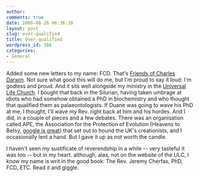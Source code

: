 ```yaml
---
author:
comments: true
date: 2006-08-26 06:36:10
layout: post
slug: over-qualified
title: Over-qualified
wordpress_id: 566
categories:
- General
---
```


Added some new letters to my name: FCD. That's [Friends of Charles Darwin](http://darwin.gruts.com/). Not sure what good this will do me, but I'm proud to say it loud: I'm godless and proud. And it sits well alongside my ministry in the [Universal Life Church](http://www.ulc.org/). I bought that back in the Silurian, having taken umbrage at idiots who had somehow obtained a PhD in biochemistry and who thought that qualified them as palaeontologists. If Duane was going to wave his PhD at me, I thought, I'll wave my Rev. right back at him and his hordes. And I did, in a couple of pieces and a few debates. There was an organisation called APE, the Association for the Protection of Evolution (Heavens to Betsy, [google is great](http://www.theinquirer.net/default.aspx?article=26600)) that set out to hound the UK's creationists, and I occasionally lent a hand. But I gave it up as not worth the candle.

I haven't seen my sustificate of reverendship in a while -- very tasteful it was too -- but in my heart. although, alas, not on the website of the ULC, I know  my name is writ in the good book: The Rev. Jeremy Cherfas, PhD, FCD, ETC. Read it and giggle.
